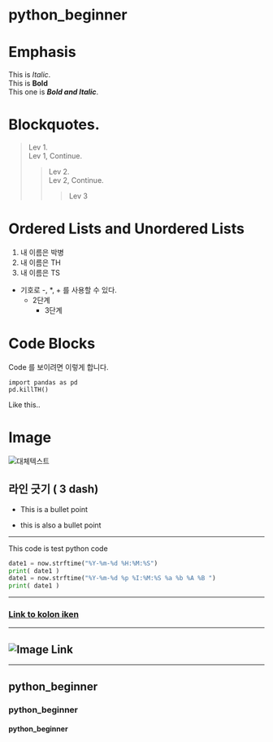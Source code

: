 # python_beginner
# Emphasis  
This is *Italic*.  
This is **Bold**  
This one is ***Bold and Italic***.  

# Blockquotes.

> Lev 1.  
> Lev 1, Continue.  
>> Lev 2.  
>> Lev 2, Continue.  
>>> Lev 3  

# Ordered Lists and Unordered Lists

1. 내 이름은 박병  
2. 내 이름은 TH  
3. 내 이름은 TS  

- 기호로 -, *, + 를 사용할 수 있다.  
  - 2단계  
    - 3단계  
      
# Code Blocks

Code 를 보이려면 이렇게 합니다. <!-- 4칸 띄우기 또는 Tab-->

    import pandas as pd 
    pd.killTH()

Like this..

# Image

![대체텍스트](./펭귄.jpg)

라인 긋기 ( 3 dash)
---
- This is a bullet point
* this is also a bullet point
---
This code is test python  code
```python
date1 = now.strftime("%Y-%m-%d %H:%M:%S")
print( date1 )
date1 = now.strftime("%Y-%m-%d %p %I:%M:%S %a %b %A %B ")
print( date1 )
```
----
### [Link to kolon iken ](https://iken.kolon.com)

---
## ![Image Link](https://github.com/BaeByoungSul/python_beginner/blob/main/apartment_view.jpg)
---



## python_beginner
### python_beginner
#### python_beginner

